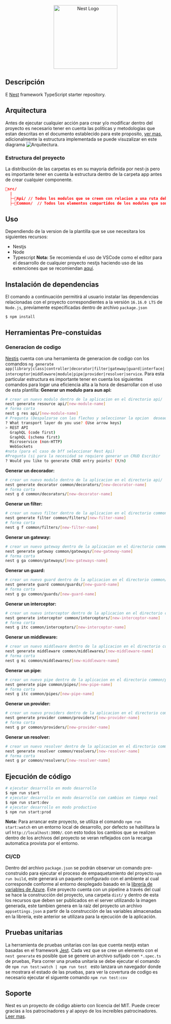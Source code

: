 <p align="center">
  <a href="http://nestjs.com/" target="blank"><img src="https://nestjs.com/img/logo-small.svg" width="200" alt="Nest Logo" /></a>
</p>

[circleci-image]: https://img.shields.io/circleci/build/github/nestjs/nest/master?token=abc123def456
[circleci-url]: https://circleci.com/gh/nestjs/nest
## Descripción
E
[Nest](https://github.com/nestjs/nest) framework TypeScript starter repository.
## Arquitectura
Antes de ejecutar cualquier acción para crear y/o modificar dentro del proyecto es necesario tener en cuenta las politicas y metodologias que estan descritas en el documento establecido para este proposito, [ver mas](https://sistecredito.sharepoint.com/:w:/s/ServiciosTI-Arquitectura/EaGXl2sCObxLj5OXB6q3wZoBcfNNkZwKUfsGuMIt30HiFA?e=khxcmQ), adicionalmente la estructura implementada se puede visuzalizar en este diagrama ![Arquitectura](https://sistecredito.sharepoint.com/sites/ServiciosTI-Arquitectura/Documentos%20compartidos/Arquitectura/Recursos/Frontend/Frontend-architecture-model-template-Structure.jpg).
### Estructura del proyecto
La distribución de las carpetas es en su mayoria definida por nest-js pero es importante tener en cuenta la estructura dentro de la carpeta app antes de crear cualquier componente.
```json
📁src/
  |
  ├─📁Api/ // Todos los modulos que se creen con relacion a una ruta deben estar aqui (endpoints)
  ├─📁Common/  // Todos los elementos compartidos de los modules que son unicos dentro de la aplicacion en construccion (modulos reutilizables, Interceptores, Enumeradores/enum, models, resolvers, decorators, filters, gateways, guards, interceptors, middlewares, pipes, interfaces)
```
## Uso
Dependiendo de la version de la plantilla que se use necesitara los siguientes recursos:
- Nestjs
- Node
- Typescript
**Nota:**  Se recomienda el uso de VSCode como el editor para el desarrollo de cualquier proyecto nestjs haciendo uso de las extenciones que se recomiendan [aquí](https://sistecredito.sharepoint.com/:w:/s/ServiciosTI-Arquitectura/ERvie0zLJl5DncSu7OqwdTYBpAg6jfusKg1_xRdewZXh9Q?e=Jnh6Sm).
## Instalación de dependencias
El comando a continuación permitirá al usuario instalar las dependencias relacionadas con el proyecto correspondientes a la versión `16.16.0 LTS` de `Node.js`, previamente especificadas dentro de archivo `package.json`
```bash
$ npm install
```
## Herramientas Pre-constuidas
### Generacion de codigo
[Nestjs](https://nestjs.com/) cuenta con una herramienta de generacion de codigo con los comandos `ng generate app|library|class|controller|decorator|filter|gateway|guard|interface|interceptor|middleware|module|pipe|provider|resolver|service`. Para esta particular estructura es importante tener en cuenta los siguientes comandos para logar una eficiencia alta a la hora de desarrollar con el uso de esta plantilla:
**Generar un modulo para aun api:**
```sh
# crear un nuevo modulo dentro de la aplicacion en el directorio api/ 
nest generate resource api/[new-module-name] 
# forma corta
nest g res api/[new-module-name]
# Pregunta (Despalzarse con las flechas y seleccionar la opcion  deseada) 
? What transport layer do you use? (Use arrow keys)
> REST API
  GraphQL (code first)
  GraphQL (schema first)
  Microservice (non-HTTP)
  WebSockets
#nota (para el caso de bff seleccionar Rest Api)
#Pregunta (si para la necesidad se requiere generar un CRUD Escribir  'Y', en caso contrario 'n')
? Would you like to generate CRUD entry points? (Y/n) 
```
**Generar un decorador:**
```sh
# crear un nuevo modulo dentro de la aplicacion en el directorio api/ 
nest generate decorator common/decorators/[new-decorator-name] 
# forma corta
nest g d common/decorators/[new-decorator-name]
```
**Generar un filter:**
```sh
# crear un nuevo filter dentro de la aplicacion en el directorio common/filters/ 
nest generate filter common/filters/[new-filter-name] 
# forma corta
nest g f common/filters/[new-filter-name]
```
**Generar un gateway:**
```sh
# crear un nuevo gateway dentro de la aplicacion en el directorio common/gateways/ 
nest generate gateway common/gateways/[new-gateway-name] 
# forma corta
nest g ga common/gateways/[new-gateways-name]
```
**Generar un guard:**
```sh
# crear un nuevo guard dentro de la aplicacion en el directorio common/guards/ 
nest generate guard common/guards/[new-guard-name] 
# forma corta
nest g gu common/guards/[new-guard-name]
```
**Generar un interceptor:**
```sh
# crear un nuevo interceptor dentro de la aplicacion en el directorio common/interceptors/ 
nest generate interceptor common/interceptors/[new-interceptor-name] 
# forma corta
nest g itc common/interceptors/[new-interceptor-name]
```
**Generar un middleware:**
```sh
# crear un nuevo middleware dentro de la aplicacion en el directorio common/middleware/ 
nest generate middleware common/middlewares/[new-middleware-name] 
# forma corta
nest g mi common/middlewares/[new-middleware-name]
```
**Generar un pipe:**
```sh
# crear un nuevo pipe dentro de la aplicacion en el directorio common/pipes/ 
nest generate pipe common/pipes/[new-pipe-name] 
# forma corta
nest g itc common/pipes/[new-pipe-name]
```
**Generar un provider:**
```sh
# crear un nuevo providers dentro de la aplicacion en el directorio common/providers/ 
nest generate provider common/providers/[new-provider-name] 
# forma corta
nest g pr common/providers/[new-provider-name]
```
**Generar un resolver:**
```sh
# crear un nuevo resolver dentro de la aplicacion en el directorio common/resolvers/ 
nest generate resolver common/resolvers/[new-resolver-name] 
# forma corta
nest g pr common/resolvers/[new-resolver-name]
```
## Ejecución de código
```bash
# ejecutar desarrollo en modo desarrollo
$ npm run start
# ejecutar desarrollo en modo desarrollo con cambios en tiempo real
$ npm run start:dev
# ejecutar desarrollo en modo productivo
$ npm run start:prod
```
**Nota:**   Para arrancar este proyecto, se utiliza el comando `npm run start:watch` en un entorno local de desarrollo, por defecto se habilitara la url `http://localhost:3000/`. con esto todos los cambios que se realizen dentro de los archivos del proyecto se veran reflejados con la recarga automatica provista por el entorno.
### CI/CD
Dentro del archivo `package.json` se podrán observar un comando pre-construido para ejecutar el proceso de empaquetamiento del proyecto `npm run build`, este generará un paquete configurado con el ambiente al cual corresponde conforme al entorno desplegado basado en la [librería de variables de Azure](https://docs.microsoft.com/en-us/azure/devops/pipelines/library/variable-groups?view=azure-devops&tabs=yaml).
Este proyecto cuenta con un pipeline a través del cual se hace la construcción del proyecto, una carpeta `dist/` y dentro de esta los recursos que deben ser publicados en el server utilizando la imagen generada, este tambien genera en la raíz del proyecto un archivo `appsettings.json` a partir de la construcción de las variables almacenadas en la librería, este anterior se utilizara para la ejecución de la aplicación.
## Pruebas unitarias
La herramienta de pruebas unitarias con las que cuenta nestjs estan basadas en el framework [Jest](https://jestjs.io/). Cada vez que se cree un elemento con el `nest generate` es posible que se genere un archivo sufijado con `*.spec.ts` de pruebas, Para correr una prueba unitaria se debe ejecutar el comando de `npm run test:watch | npm run test ` esto lanzara un navegador donde se mostrara el estado de las pruebas, para ver la covertura de codigo es necesario ejecutar el siguente comando `npm run test:cov`
## Soporte
Nest es un proyecto de código abierto con licencia del MIT. Puede crecer gracias a los patrocinadores y al apoyo de los increíbles patrocinadores. [Leer mas](https://docs.nestjs.com/support).